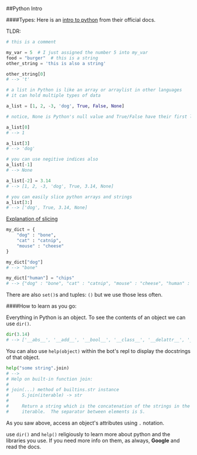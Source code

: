 ##Python Intro

####Types:
Here is an [intro to python](https://docs.python.org/3.5/tutorial/introduction.html) from their official docs.

TLDR:
```py
# this is a comment

my_var = 5  # I just assigned the number 5 into my_var
food = "burger"  # this is a string
other_string = 'this is also a string'

other_string[0]
# --> 't'

# a list in Python is like an array or arraylist in other languages
# it can hold multiple types of data

a_list = [1, 2, -3, 'dog', True, False, None]

# notice, None is Python's null value and True/False have their first letter capitalized

a_list[0]
# --> 1

a_list[3]
# --> 'dog'

# you can use negitive indices also
a_list[-1]
# --> None

a_list[-2] = 3.14
# --> [1, 2, -3, 'dog', True, 3.14, None]

# you can easily slice python arrays and strings
a_list[3:]
# --> ['dog', True, 3.14, None]

```
[Explanation of slicing](http://stackoverflow.com/questions/509211/explain-pythons-slice-notation)

```py
my_dict = {
	"dog" : "bone",
	"cat" : "catnip",
	"mouse" : "cheese"
}

my_dict["dog"]
# --> "bone"

my_dict["human"] = "chips"
# --> {"dog" : "bone", "cat" : "catnip", "mouse" : "cheese", "human" : "chips"}

```
There are also `set()`s and tuples: `()` but we use those less often.

####How to learn as you go:

Everything in Python is an object. To see the contents of an object we can use `dir()`.

```py
dir(3.14)
# --> ['__abs__', '__add__', '__bool__', '__class__', '__delattr__', '__dir__', '__divmod__', '__doc__', '__eq__', '__float__', '__floordiv__', '__format__', '__ge__', '__getattribute__', '__getformat__', '__getnewargs__', '__gt__', '__hash__', '__init__', '__int__', '__le__', '__lt__', '__mod__', '__mul__', '__ne__', '__neg__', '__new__', '__pos__', '__pow__', '__radd__', '__rdivmod__', '__reduce__', '__reduce_ex__', '__repr__', '__rfloordiv__', '__rmod__', '__rmul__', '__round__', '__rpow__', '__rsub__', '__rtruediv__', '__setattr__', '__setformat__', '__sizeof__', '__str__', '__sub__', '__subclasshook__', '__truediv__', '__trunc__', 'as_integer_ratio', 'conjugate', 'fromhex', 'hex', 'imag', 'is_integer', 'real']
```

You can also use `help(object)` within the bot's repl to display the docstrings of that object.
```py
help("some string".join)
# -->
# Help on built-in function join:
#
# join(...) method of builtins.str instance
#     S.join(iterable) -> str
#
#     Return a string which is the concatenation of the strings in the
#     iterable.  The separator between elements is S.
```

As you saw above, access an object's attributes using `.` notation.

use `dir()` and `help()` religiously to learn more about python and the libraries you use. If you need more info on them, as always, **Google** and read the docs.

